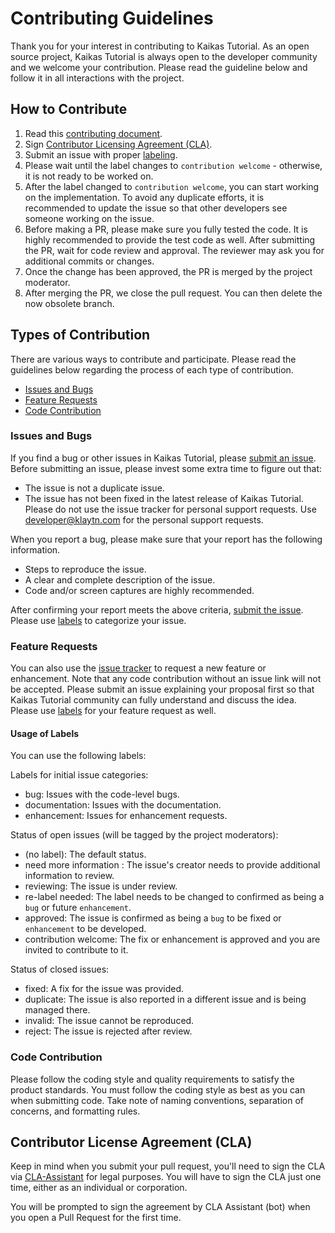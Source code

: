 # Contributing Guidelines

Thank you for your interest in contributing to Kaikas Tutorial. As an open source project, Kaikas Tutorial is always open to the developer community and we welcome your contribution. Please read the guideline below and follow it in all interactions with the project.

## How to Contribute

1. Read this [contributing document](./CONTRIBUTING.md).
2. Sign [Contributor Licensing Agreement (CLA)](#contributor-license-agreement-cla).
3. Submit an issue with proper [labeling](#usage-of-labels).
4. Please wait until the label changes to `contribution welcome` - otherwise, it is not ready to be worked on.
5. After the label changed to `contribution welcome`, you can start working on the implementation. To avoid any duplicate efforts, it is recommended to update the issue so that other developers see someone working on the issue.
6. Before making a PR, please make sure you fully tested the code. It is highly recommended to provide the test code as well. After submitting the PR, wait for code review and approval. The reviewer may ask you for additional commits or changes.
7. Once the change has been approved, the PR is merged by the project moderator.
8. After merging the PR, we close the pull request. You can then delete the now obsolete branch.

## Types of Contribution
There are various ways to contribute and participate. Please read the guidelines below regarding the process of each type of contribution.

-   [Issues and Bugs](#issues-and-bugs)
-   [Feature Requests](#feature-requests)
-   [Code Contribution](#code-contribution)

### Issues and Bugs

If you find a bug or other issues in Kaikas Tutorial, please [submit an issue](https://github.com/klaytn/kaikas-tutorial/issues). Before submitting an issue, please invest some extra time to figure out that:

- The issue is not a duplicate issue.
- The issue has not been fixed in the latest release of Kaikas Tutorial.
Please do not use the issue tracker for personal support requests. Use developer@klaytn.com for the personal support requests.

When you report a bug, please make sure that your report has the following information.
- Steps to reproduce the issue.
- A clear and complete description of the issue.
- Code and/or screen captures are highly recommended.

After confirming your report meets the above criteria, [submit the issue](https://github.com/klaytn/kaikas-tutorial/issues). Please use [labels](#usage-of-labels) to categorize your issue.

### Feature Requests

You can also use the [issue tracker](https://github.com/klaytn/kaikas-tutorial/issues) to request a new feature or enhancement. Note that any code contribution without an issue link will not be accepted. Please submit an issue explaining your proposal first so that Kaikas Tutorial community can fully understand and discuss the idea. Please use [labels](#usage-of-labels) for your feature request as well.

#### Usage of Labels

You can use the following labels:

Labels for initial issue categories:

- bug: Issues with the code-level bugs.
- documentation: Issues with the documentation.
- enhancement: Issues for enhancement requests.

Status of open issues (will be tagged by the project moderators):

- (no label): The default status.
- need more information : The issue's creator needs to provide additional information to review.
- reviewing: The issue is under review.
- re-label needed: The label needs to be changed to confirmed as being a `bug` or future `enhancement`.
- approved: The issue is confirmed as being a `bug` to be fixed or `enhancement` to be developed.
- contribution welcome: The fix or enhancement is approved and you are invited to contribute to it.

Status of closed issues:

- fixed: A fix for the issue was provided.
- duplicate: The issue is also reported in a different issue and is being managed there.
- invalid: The issue cannot be reproduced.
- reject: The issue is rejected after review.

### Code Contribution

Please follow the coding style and quality requirements to satisfy the product standards. You must follow the coding style as best as you can when submitting code. Take note of naming conventions, separation of concerns, and formatting rules.

## Contributor License Agreement (CLA)

Keep in mind when you submit your pull request, you'll need to sign the CLA via [CLA-Assistant](https://cla-assistant.io/klaytn/kaikas-tutorial) for legal purposes. You will have to sign the CLA just one time, either as an individual or corporation.

You will be prompted to sign the agreement by CLA Assistant (bot) when you open a Pull Request for the first time.
